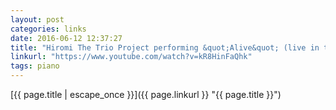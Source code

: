 ```yaml
---
layout: post
categories: links
date: 2016-06-12 12:37:27
title: "Hiromi The Trio Project performing &quot;Alive&quot; (live in the studio) - YouTube"
linkurl: "https://www.youtube.com/watch?v=kR8HinFaQhk"
tags: piano
---
```

[{{ page.title | escape_once }}]({{ page.linkurl }} "{{ page.title }}")
